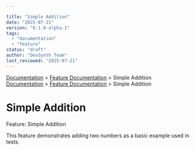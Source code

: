 ```yaml
---

title: "Simple Addition"
date: "2025-07-21"
version: "0.1.0-alpha.1"
tags:
  - "documentation"
  - "feature"
status: "draft"
author: "DevSynth Team"
last_reviewed: "2025-07-21"
---
```

<div class="breadcrumbs">
<a href="../index.md">Documentation</a> &gt; <a href="index.md">Feature Documentation</a> &gt; Simple Addition
</div>

<div class="breadcrumbs">
<a href="../index.md">Documentation</a> &gt; <a href="index.md">Feature Documentation</a> &gt; Simple Addition
</div>

# Simple Addition

Feature: Simple Addition

This feature demonstrates adding two numbers as a basic example used in tests.
